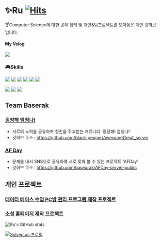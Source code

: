 # :sparkles:Ru [![Hits](https://hits.seeyoufarm.com/api/count/incr/badge.svg?url=https%3A%2F%2Fgithub.com%2Fdbwls89876%2Fhit-counter&count_bg=%2379C83D&title_bg=%23555555&icon=&icon_color=%23E7E7E7&title=hits&edge_flat=false)](https://hits.seeyoufarm.com)
:cocktail:Computer Science에 대한 공부 정리 및 개인&팀프로젝트를 모아놓은 개인 깃허브 입니다.

#### My Velog
[<img src="https://img.shields.io/badge/Velog-20C997?style=flat-square&logo=velog&logoColor=white"/>](https://velog.io/@dbwls89876)



 
### 🎮Skills

<img src="https://img.shields.io/badge/C-blue?style=flat-square&logo=c&logoColor=white"/> <img src="https://img.shields.io/badge/C++-blue?style=flat-square&logo=cplusplus&logoColor=white"/>
<img src="https://img.shields.io/badge/.NET-512BD4?style=flat-square&logo=.NET&logoColor=white"/>
<img src="https://img.shields.io/badge/Spring-green?style=flat-square&logo=Spring&logoColor=white"/>
<img src="https://img.shields.io/badge/React-61DAFB?style=flat-square&logo=React&logoColor=white"/>
<img src="https://img.shields.io/badge/Python-3776AB?style=flat-square&logo=Python&logoColor=white"/>


<img src="https://img.shields.io/badge/MySql-4479A1?style=flat-square&logo=mysql&logoColor=white"/> <img src="https://img.shields.io/badge/PostgreSQL-4169E1?style=flat-square&logo=postgresql&logoColor=white"/>
<img src="https://img.shields.io/badge/DBeaver-382923?style=flat-square&logo=python&logoColor=white"/>

## Team Baserak
### [굉장해 엄청나!](https://zealous-potassium-8b8.notion.site/abfd4b81f5a94344bd79912355213a2a)
- 서로의 노력을 공유하며 칭찬을 주고받는 커뮤니티 ‘굉장해! 엄청나!’
- 깃허브 주소 : https://github.com/black-pepper/AwesomeGreat_server
 
### [AF Day](https://www.notion.so/AFDAY-631eedde958e4778a6fe9275db5a792f)
- 문제를 내서 SNS으로 공유하여 서로 맞춰 볼 수 있는 프로젝트 ‘AFDay’
- 깃허브 주소 : https://github.com/baseurak/AFDay-server-public

## 개인 프로젝트

### [데이터 베이스 수업 PC방 관리 프로그램 제작 프로젝트](https://github.com/dbwls89876/Ru/tree/master/c%23/PCCafeSNS)
### [소설 홈페이지 제작 프로젝트](https://github.com/dbwls89876/novel_project)


![Ru's GitHub stats](https://github-readme-stats.vercel.app/api?username=dbwls89876&show_icons=true&theme=tokyonight)




[![Solved.ac 프로필](http://mazassumnida.wtf/api/v2/generate_badge?boj=dbwls89876)](https://solved.ac/dbwls89876)
